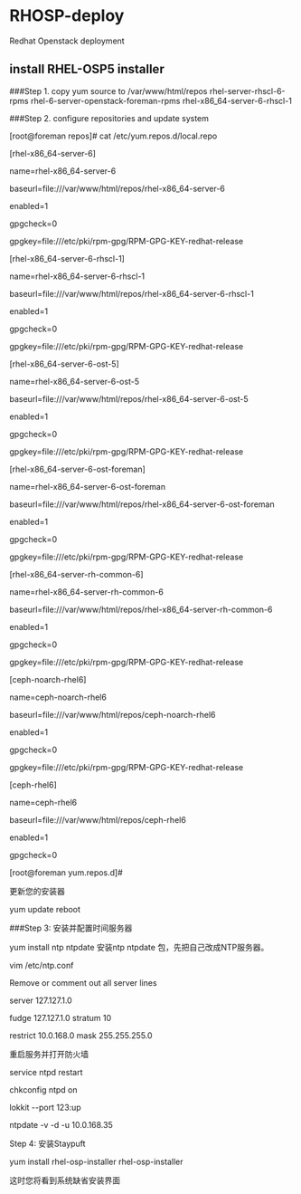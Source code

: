 # RHOSP-deploy
Redhat Openstack deployment 


## install RHEL-OSP5 installer


###Step 1.
copy yum source to /var/www/html/repos
rhel-server-rhscl-6-rpms
rhel-6-server-openstack-foreman-rpms
rhel-x86_64-server-6-rhscl-1

###Step 2.
configure repositories and update system

[root@foreman repos]# cat /etc/yum.repos.d/local.repo

[rhel-x86_64-server-6]

name=rhel-x86_64-server-6

baseurl=file:///var/www/html/repos/rhel-x86_64-server-6

enabled=1

gpgcheck=0

gpgkey=file:///etc/pki/rpm-gpg/RPM-GPG-KEY-redhat-release



[rhel-x86_64-server-6-rhscl-1]

name=rhel-x86_64-server-6-rhscl-1

baseurl=file:///var/www/html/repos/rhel-x86_64-server-6-rhscl-1

enabled=1

gpgcheck=0

gpgkey=file:///etc/pki/rpm-gpg/RPM-GPG-KEY-redhat-release

[rhel-x86_64-server-6-ost-5]

name=rhel-x86_64-server-6-ost-5

baseurl=file:///var/www/html/repos/rhel-x86_64-server-6-ost-5

enabled=1

gpgcheck=0

gpgkey=file:///etc/pki/rpm-gpg/RPM-GPG-KEY-redhat-release



[rhel-x86_64-server-6-ost-foreman]

name=rhel-x86_64-server-6-ost-foreman

baseurl=file:///var/www/html/repos/rhel-x86_64-server-6-ost-foreman

enabled=1

gpgcheck=0

gpgkey=file:///etc/pki/rpm-gpg/RPM-GPG-KEY-redhat-release



[rhel-x86_64-server-rh-common-6]

name=rhel-x86_64-server-rh-common-6

baseurl=file:///var/www/html/repos/rhel-x86_64-server-rh-common-6

enabled=1

gpgcheck=0

gpgkey=file:///etc/pki/rpm-gpg/RPM-GPG-KEY-redhat-release



[ceph-noarch-rhel6]

name=ceph-noarch-rhel6

baseurl=file:///var/www/html/repos/ceph-noarch-rhel6

enabled=1

gpgcheck=0

gpgkey=file:///etc/pki/rpm-gpg/RPM-GPG-KEY-redhat-release



[ceph-rhel6]

name=ceph-rhel6

baseurl=file:///var/www/html/repos/ceph-rhel6

enabled=1

gpgcheck=0

[root@foreman yum.repos.d]# 

更新您的安装器

yum update
reboot

###Step 3: 安装并配置时间服务器

yum install ntp ntpdate
安装ntp ntpdate 包，先把自己改成NTP服务器。

vim /etc/ntp.conf

Remove or comment out all server lines

server 127.127.1.0

fudge 127.127.1.0 stratum 10

restrict 10.0.168.0 mask 255.255.255.0

重启服务并打开防火墙

service ntpd restart

chkconfig ntpd on

lokkit --port 123:up

 ntpdate -v -d -u 10.0.168.35


Step 4: 安装Staypuft

yum install rhel-osp-installer
rhel-osp-installer

这时您将看到系统缺省安装界面
